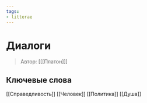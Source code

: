 ```yaml
---
tags:
- litterae
---
```

# Диалоги
>Автор: [[[Платон]]]

## Ключевые слова
[[Справедливость]] [[Человек]] [[Политика]] [[Душа]]